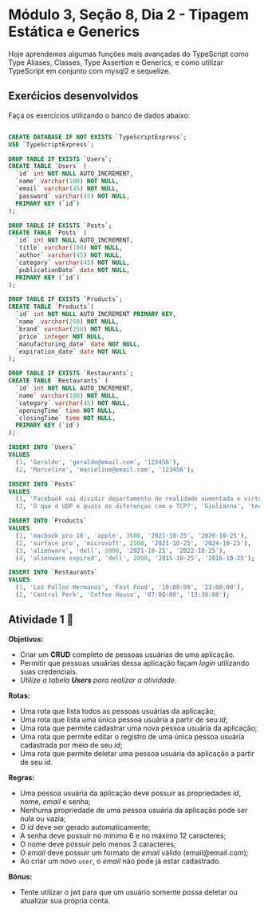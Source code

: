 # Módulo 3, Seção 8, Dia 2 - Tipagem Estática e Generics

Hoje aprendemos algumas funções mais avançadas do TypeScript como Type Aliases, Classes, Type Assertion e Generics, e como utilizar TypeScript em conjunto com mysql2 e sequelize.

## Exerćicios desenvolvidos

<div class="c-bERVbn"><article class="c-cuoufz"><p>
Faça os exercícios utilizando o banco de dados abaixo:</p>

```sql

CREATE DATABASE IF NOT EXISTS `TypeScriptExpress`;
USE `TypeScriptExpress`;

DROP TABLE IF EXISTS `Users`;
CREATE TABLE `Users` (
  `id` int NOT NULL AUTO_INCREMENT,
  `name` varchar(100) NOT NULL,
  `email` varchar(45) NOT NULL,
  `password` varchar(45) NOT NULL,
  PRIMARY KEY (`id`)
);

DROP TABLE IF EXISTS `Posts`;
CREATE TABLE `Posts` (
  `id` int NOT NULL AUTO_INCREMENT,
  `title` varchar(100) NOT NULL,
  `author` varchar(45) NOT NULL,
  `category` varchar(45) NOT NULL,
  `publicationDate` date NOT NULL,
  PRIMARY KEY (`id`)
);

DROP TABLE IF EXISTS `Products`;
CREATE TABLE `Products`(
  `id` int NOT NULL AUTO_INCREMENT PRIMARY KEY,
  `name` varchar(250) NOT NULL,
  `brand` varchar(250) NOT NULL,
  `price` integer NOT NULL,
  `manufacturing_date` date NOT NULL,
  `expiration_date` date NOT NULL
);

DROP TABLE IF EXISTS `Restaurants`;
CREATE TABLE `Restaurants` (
  `id` int NOT NULL AUTO_INCREMENT,
  `name` varchar(100) NOT NULL,
  `category` varchar(45) NOT NULL,
  `openingTime` time NOT NULL,
  `closingTime` time NOT NULL,
  PRIMARY KEY (`id`)
);

INSERT INTO `Users`
VALUES
  (1, 'Geraldo', 'geraldo@email.com', '123456'),
  (2, 'Marceline', 'marceline@email.com', '123456');

INSERT INTO `Posts`
VALUES
  (1, 'Facebook vai dividir departamento de realidade aumentada e virtual', 'Renan', 'tecnologia', '2021-10-26'),
  (2, 'O que é UDP e quais as diferenças com o TCP?', 'Giulianna', 'tecnologia', '2021-10-26');

INSERT INTO `Products`
VALUES
  (1, 'macbook pro 16', 'apple', 3600, '2021-10-25', '2026-10-25'),
  (2, 'surface pro', 'microsoft', 2500, '2021-10-25', '2024-10-25'),
  (3, 'alienware', 'dell', 2000, '2021-10-25', '2022-10-25'),
  (4, 'alienware expired', 'dell', 2000, '2015-10-25', '2016-10-25');

INSERT INTO `Restaurants`
VALUES
  (1, 'Los Pollos Hermanos', 'Fast Food', '10:00:00', '23:00:00'),
  (2, 'Central Perk', 'Coffee House', '07:00:00', '13:30:00');

```

</article>
<article class="c-cuoufz"><h2>
Atividade 1 🚀</h2>
<p>
<strong>Objetivos:</strong></p>
<ul>
  <li>
Criar um <strong>CRUD</strong> completo de pessoas usuárias de uma aplicação.  </li>
  <li>
Permitir que pessoas usuárias dessa aplicação façam <em>login</em> utilizando suas credenciais.  </li>
  <li>
<em>Utilize a tabela <strong>Users</strong> para realizar a atividade.</em>  </li>
</ul>
<p>
<strong>Rotas:</strong></p>
<ul>
  <li>
Uma rota que lista todos as pessoas usuárias da aplicação;  </li>
  <li>
Uma rota que lista uma única pessoa usuária a partir de seu <em>id</em>;  </li>
  <li>
Uma rota que permite cadastrar uma nova pessoa usuária da aplicação;  </li>
  <li>
Uma rota que permite editar o registro de uma única pessoa usuária cadastrada por meio de seu <em>id</em>;  </li>
  <li>
Uma rota que permite deletar uma pessoa usuária da aplicação a partir de seu <em>id</em>.  </li>
</ul>
<p>
<strong>Regras:</strong></p>
<ul>
  <li>
Uma pessoa usuária da aplicação deve possuir as propriedades <em>id</em>, nome, <em>email</em> e senha;  </li>
  <li>
Nenhuma propriedade de uma pessoa usuária da aplicação pode ser nula ou vazia;  </li>
  <li>
O <em>id</em> deve ser gerado automaticamente;  </li>
  <li>
A senha deve possuir no mínimo 6 e no máximo 12 caracteres;  </li>
  <li>
O nome deve possuir pelo menos 3 caracteres;  </li>
  <li>
O <em>email</em> deve possuir um formato de <em>email</em> válido (email@email.com);  </li>
  <li>
Ao criar um novo <code class="inline">user</code>, o <em>email</em> não pode já estar cadastrado.  </li>
</ul>
<p>
<strong>Bônus:</strong></p>
<ul>
  <li>
Tente utilizar o jwt para que um usuário somente possa deletar ou atualizar sua própria conta.  </li>
</ul>
</article>

<!-- Those other exercises felt like doing the same thing over and over again so I'm not doing them -->
